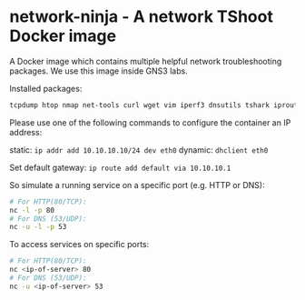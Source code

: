 # network-ninja - A network TShoot Docker image
A Docker image which contains multiple helpful network troubleshooting packages. We use this image inside GNS3 labs.

Installed packages:
```bash
tcpdump htop nmap net-tools curl wget vim iperf3 dnsutils tshark iproute2 iputils-ping isc-dhcp-client apache2 traceroute
```

Please use one of the following commands to configure the container an IP address:

static: `ip addr add 10.10.10.10/24 dev eth0`
dynamic: `dhclient eth0`

Set default gateway: `ip route add default via 10.10.10.1`

So simulate a running service on a specific port (e.g. HTTP or DNS):
```bash
# For HTTP(80/TCP):
nc -l -p 80
# For DNS (53/UDP):
nc -u -l -p 53
```

To access services on specific ports:
```bash
# For HTTP(80/TCP):
nc <ip-of-server> 80
# For DNS (53/UDP):
nc -u <ip-of-server> 53
```
